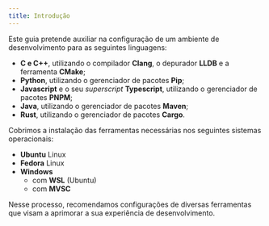 ```yaml
---
title: Introdução
---
```


Este guia pretende auxiliar na configuração de um ambiente de
desenvolvimento para as seguintes linguagens:

- **C e C++**, utilizando o compilador **Clang**, o depurador **LLDB** e a
  ferramenta **CMake**;
- **Python**, utilizando o gerenciador de pacotes **Pip**;
- **Javascript** e o seu _superscript_ **Typescript**, utilizando o
  gerenciador de pacotes **PNPM**;
- **Java**, utilizando o gerenciador de pacotes **Maven**;
- **Rust**, utilizando o gerenciador de pacotes **Cargo**.

Cobrimos a instalação das ferramentas necessárias nos seguintes sistemas operacionais:

- **Ubuntu** Linux
- **Fedora** Linux
- **Windows**
  - com **WSL** (Ubuntu)
  - com **MVSC**

Nesse processo, recomendamos configurações de diversas ferramentas que visam
a aprimorar a sua experiência de desenvolvimento.
